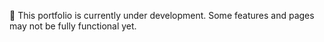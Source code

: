 🚧 This portfolio is currently under development. Some features and pages may not be fully functional yet.
